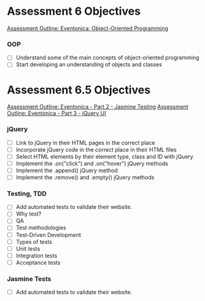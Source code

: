 # Assessment 6 Objectives
[Assessment Outline: Eventonica: Object-Oriented Programming](https://github.com/Techtonica/curriculum/blob/master/projects/eventonica/eventonica-part1-objects.md)


### OOP
- [ ] Understand some of the main concepts of object-oriented programming
- [ ] Start developing an understanding of objects and classes

# Assessment 6.5 Objectives
[Assessment Outline: Eventonica - Part 2 - Jasmine Testing](https://github.com/Techtonica/curriculum/blob/master/projects/eventonica/eventonica-part2-testing.md)
[Assessment Outline: Eventonica - Part 3 - jQuery UI](https://github.com/Techtonica/curriculum/blob/master/projects/eventonica/eventonica-part3-jquery-ui.md)

### jQuery

- [ ] Link to jQuery in their HTML pages in the correct place
- [ ] Incorporate jQuery code in the correct place in their HTML files
- [ ] Select HTML elements by their element type, class and ID with jQuery
- [ ] Implement the .on("click") and .on("hover") jQuery methods
- [ ] Implement the .append() jQuery method
- [ ] Implement the .remove() and .empty() jQuery methods

### Testing, TDD
- [ ] Add automated tests to validate their website.
- [ ] Why test?
- [ ] QA
- [ ] Test methodologies
- [ ] Test-Driven Development
- [ ] Types of tests
- [ ] Unit tests
- [ ] Integration tests
- [ ] Acceptance tests

### Jasmine Tests

- [ ] Add automated tests to validate their website.
